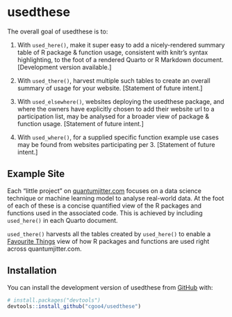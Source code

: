
<!-- README.md is generated from README.Rmd. Please edit that file -->

# usedthese

<!-- badges: start -->
<!-- badges: end -->

The overall goal of usedthese is to:

1.  With `used_here()`, make it super easy to add a nicely-rendered
    summary table of R package & function usage, consistent with knitr’s
    syntax highlighting, to the foot of a rendered Quarto or R Markdown
    document. \[Development version available.\]

2.  With `used_there()`, harvest multiple such tables to create an
    overall summary of usage for your website. \[Statement of future
    intent.\]

3.  With `used_elsewhere()`, websites deploying the usedthese package,
    and where the owners have explicitly chosen to add their website url
    to a participation list, may be analysed for a broader view of
    package & function usage. \[Statement of future intent.\]

4.  With `used_where()`, for a supplied specific function example use
    cases may be found from websites participating per 3. \[Statement of
    future intent.\]

## Example Site

Each “little project” on
[quantumjitter.com](https://www.quantumjitter.com/project/) focuses on a
data science technique or machine learning model to analyse real-world
data. At the foot of each of these is a concise quantified view of the R
packages and functions used in the associated code. This is achieved by
including `used_here()` in each Quarto document.

`used_there()` harvests all the tables created by `used_here()` to
enable a [Favourite Things](https://www.quantumjitter.com/project/box/)
view of how R packages and functions are used right across
quantumjitter.com.

## Installation

You can install the development version of usedthese from
[GitHub](https://github.com/) with:

``` r
# install.packages("devtools")
devtools::install_github("cgoo4/usedthese")
```
